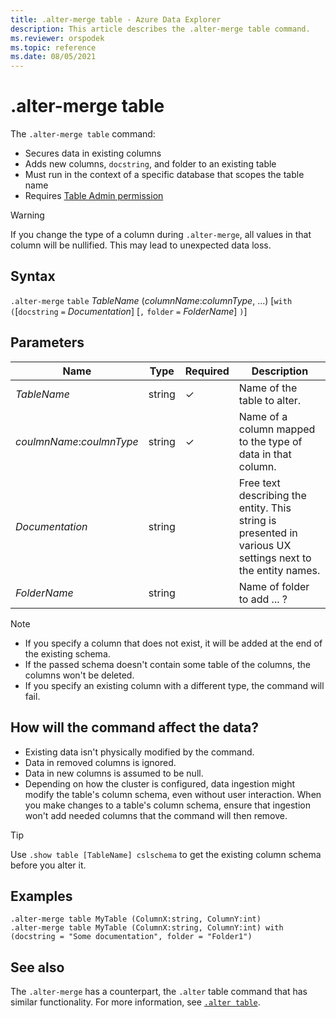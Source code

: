 ```yaml
---
title: .alter-merge table - Azure Data Explorer
description: This article describes the .alter-merge table command.
ms.reviewer: orspodek
ms.topic: reference
ms.date: 08/05/2021
---
```

# .alter-merge table

The `.alter-merge table` command:

* Secures data in existing columns
* Adds new columns, `docstring`, and folder to an existing table
* Must run in the context of a specific database that scopes the table name
* Requires [Table Admin permission](../management/access-control/role-based-authorization.md)

> [!WARNING]
> If you change the type of a column during `.alter-merge`, all values in that column will be nullified. This may lead to unexpected data loss.

## Syntax

`.alter-merge` `table` *TableName* (*columnName*:*columnType*, ...)  [`with` `(`[`docstring` `=` *Documentation*] [`,` `folder` `=` *FolderName*] `)`]

## Parameters

| Name | Type | Required | Description |
| -- | -- | -- | -- |
| *TableName* | string | &check; | Name of the table to alter. |
| *coulmnName*:*coulmnType* | string | &check; | Name of a column mapped to the type of data in that column. |
| *Documentation* | string | | Free text describing the entity. This string is presented in various UX settings next to the entity names. |
| *FolderName* | string | | Name of folder to add ... ? |

> [!NOTE]
>
> * If you specify a column that does not exist, it will be added at the end of the existing schema.
> * If the passed schema doesn't contain some table of the columns, the columns won't be deleted.
> * If you specify an existing column with a different type, the command will fail.

## How will the command affect the data?

* Existing data isn't physically modified by the command.
* Data in removed columns is ignored.
* Data in new columns is assumed to be null.
* Depending on how the cluster is configured, data ingestion might modify the table's column schema, even without user interaction. When you make changes to a table's column schema, ensure that ingestion won't add needed columns that the command will then remove.

> [!TIP]
> Use `.show table [TableName] cslschema` to get the existing column schema before you alter it.

## Examples

```kusto
.alter-merge table MyTable (ColumnX:string, ColumnY:int) 
.alter-merge table MyTable (ColumnX:string, ColumnY:int) with (docstring = "Some documentation", folder = "Folder1")
```

## See also

The `.alter-merge` has a counterpart, the `.alter` table command that has similar functionality. For more information, see [`.alter table`](../management/alter-table-command.md).
